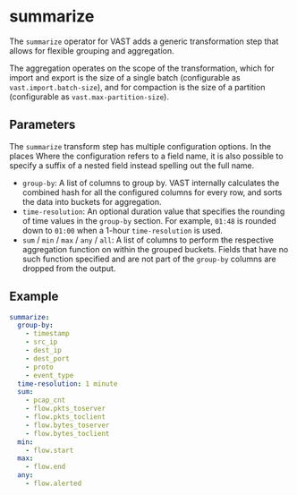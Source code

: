 # summarize

The `summarize` operator for VAST adds a generic transformation step that allows
for flexible grouping and aggregation.

The aggregation operates on the scope of the transformation, which for import
and export is the size of a single batch (configurable as
`vast.import.batch-size`), and for compaction is the size of a partition
(configurable as `vast.max-partition-size`).

## Parameters

The `summarize` transform step has multiple configuration options. In the places
Where the configuration refers to a field name, it is also possible to specify a
suffix of a nested field instead spelling out the full name.

- `group-by`: A list of columns to group by. VAST internally calculates the
  combined hash for all the configured columns for every row, and sorts the data
  into buckets for aggregation.
- `time-resolution`: An optional duration value that specifies the rounding of
  time values in the `group-by` section. For example, `01:48` is rounded down to
  `01:00` when a 1-hour `time-resolution` is used.
- `sum` / `min` / `max` / `any` / `all`: A list of columns to perform the
  respective aggregation function on within the grouped buckets. Fields that
  have no such function specified and are not part of the `group-by` columns are
  dropped from the output.

## Example

```yaml
summarize:
  group-by:
    - timestamp
    - src_ip
    - dest_ip
    - dest_port
    - proto
    - event_type
  time-resolution: 1 minute
  sum:
    - pcap_cnt
    - flow.pkts_toserver
    - flow.pkts_toclient
    - flow.bytes_toserver
    - flow.bytes_toclient
  min:
    - flow.start
  max:
    - flow.end
  any:
    - flow.alerted
```
